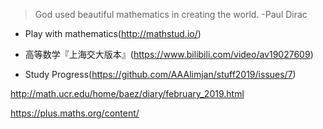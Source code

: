 >God used beautiful mathematics in creating the world.      -Paul Dirac

* Play with mathematics(http://mathstud.io/)

* 高等数学『上海交大版本』(https://www.bilibili.com/video/av19027609) 

* Study Progress(https://github.com/AAAlimjan/stuff2019/issues/7)

http://math.ucr.edu/home/baez/diary/february_2019.html


https://plus.maths.org/content/

[^MIT]: 110

